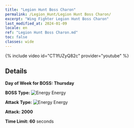 ```yaml
---
title: "Legion Hunt Boss Charon"
permalink: /Legion_Hunt/Legion Hunt Boss Charon/
excerpt: "Wing Fighter Legion Hunt Boss Charon"
last_modified_at: 2024-01-09
locale: en
ref: "Legion Hunt Boss Charon.md"
toc: false
classes: wide
---
```



{% include video id="CT1fUZyQ82c" provider="youtube" %}

## Details

  **Day of Week for BOSS: Thursday**

  **BOSS Type:** ![Energy](/images/common_sx_icon8.png) Energy

  **Attack Type:** ![Energy](/images/common_sx_icon8.png) Energy

  **Attack: 2000**

  **Time Limit: 60** seconds

